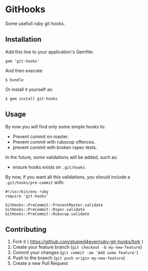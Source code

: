# GitHooks

Some usefull ruby git hooks.

## Installation

Add this line to your application's Gemfile:

    gem 'git-hooks'

And then execute:

    $ bundle

Or install it yourself as:

    $ gem install git-hooks

## Usage

By now you will find only some simple hooks to:

 - Prevent commit on master.
 - Prevent commit with rubocop offences.
 - prevent commit with broken rspec tests.

In the future, some validations will be
added, such as:

 - ensure hooks exists on ```.git/hooks```

By now, if you want all this validations, you should include a
```.git/hooks/pre-commit``` with:

```
#!/usr/bin/env ruby
require 'git-hooks'

GitHooks::PreCommit::PreventMaster.validate
GitHooks::PreCommit::Rspec.validate
GitHooks::PreCommit::Rubocop.validate
```

## Contributing

1. Fork it ( https://github.com/stupied4ever/ruby-git-hooks/fork )
2. Create your feature branch (`git checkout -b my-new-feature`)
3. Commit your changes (`git commit -am 'Add some feature'`)
4. Push to the branch (`git push origin my-new-feature`)
5. Create a new Pull Request
